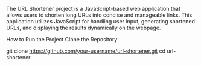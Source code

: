The URL Shortener project is a JavaScript-based web application that allows users to shorten long URLs into concise and manageable links. This application utilizes JavaScript for handling user input, generating
shortened URLs, and displaying the results dynamically on the webpage.

How to Run the Project
Clone the Repository:

git clone https://github.com/your-username/url-shortener.git
cd url-shortener
